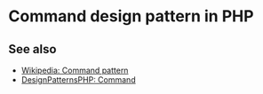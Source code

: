 # Command design pattern in PHP

## See also

* [Wikipedia: Command pattern](https://en.wikipedia.org/wiki/Command_pattern)
* [DesignPatternsPHP: Command](http://designpatternsphp.readthedocs.io/en/latest/Behavioral/Command/README.html)
